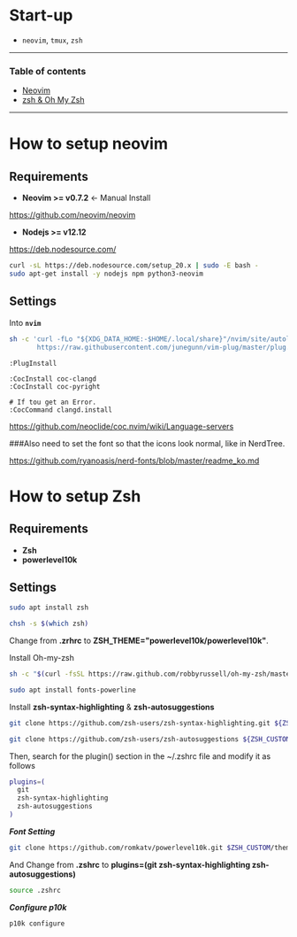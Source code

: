 
# Start-up

- `neovim`, `tmux`, `zsh`

---
### Table of contents

- [Neovim](#How-to-setup-neovim)
- [zsh & Oh My Zsh](#How-to-setup-Zsh)

---

# How to setup neovim

## Requirements

- **Neovim >= v0.7.2** <- Manual Install

https://github.com/neovim/neovim

- **Nodejs >= v12.12**

https://deb.nodesource.com/

```bash
curl -sL https://deb.nodesource.com/setup_20.x | sudo -E bash -
sudo apt-get install -y nodejs npm python3-neovim
```

## Settings

Into **`nvim`**

```bash
sh -c 'curl -fLo "${XDG_DATA_HOME:-$HOME/.local/share}"/nvim/site/autoload/plug.vim --create-dirs \
       https://raw.githubusercontent.com/junegunn/vim-plug/master/plug.vim'
```

```vim
:PlugInstall
```

```vim
:CocInstall coc-clangd
:CocInstall coc-pyright

# If tou get an Error.
:CocCommand clangd.install
```

https://github.com/neoclide/coc.nvim/wiki/Language-servers

###Also need to set the font so that the icons look normal, like in NerdTree.

https://github.com/ryanoasis/nerd-fonts/blob/master/readme_ko.md


# How to setup Zsh

## Requirements

- **Zsh**
- **powerlevel10k**

## Settings

```bash
sudo apt install zsh
```

```bash
chsh -s $(which zsh)
```

Change from **.zrhrc** to **ZSH_THEME="powerlevel10k/powerlevel10k"**.

Install Oh-my-zsh

```bash
sh -c "$(curl -fsSL https://raw.github.com/robbyrussell/oh-my-zsh/master/tools/install.sh)"

sudo apt install fonts-powerline
```

Install **zsh-syntax-highlighting** & **zsh-autosuggestions**

```bash
git clone https://github.com/zsh-users/zsh-syntax-highlighting.git ${ZSH_CUSTOM:-~/.oh-my-zsh/custom}/plugins/zsh-syntax-highlighting

git clone https://github.com/zsh-users/zsh-autosuggestions ${ZSH_CUSTOM:-~/.oh-my-zsh/custom}/plugins/zsh-autosuggestions
```

Then, search for the plugin() section in the ~/.zshrc file and modify it as follows

```bash
plugins=(
  git
  zsh-syntax-highlighting
  zsh-autosuggestions
)
```

***Font Setting***

```bash
git clone https://github.com/romkatv/powerlevel10k.git $ZSH_CUSTOM/themes/powerlevel10k
```

And Change from **.zshrc** to **plugins=(git zsh-syntax-highlighting zsh-autosuggestions)**

```bash
source .zshrc
```

***Configure p10k***

```bash
p10k configure
```
